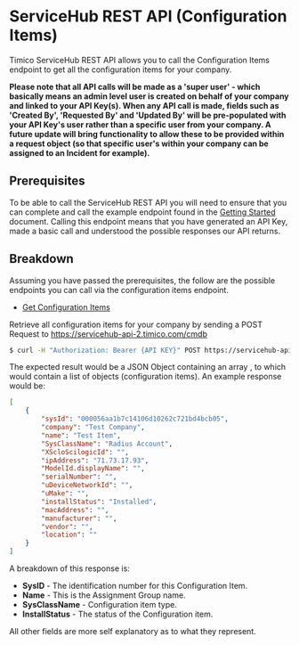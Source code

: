 # ServiceHub REST API (Configuration Items)

Timico ServiceHub REST API allows you to call the Configuration Items endpoint to get all the configuration items for your company.

**Please note that all API calls will be made as a 'super user' - which basically means an admin level user is created on behalf of your company and linked to your API Key(s). When any API call is made, fields such as 'Created By', 'Requested By' and 'Updated By' will be pre-populated with your API Key's user rather than a specific user from your company. A future update will bring functionality to allow these to be provided within a request object (so that specific user's within your company can be assigned to an Incident for example).**

## Prerequisites

To be able to call the ServiceHub REST API you will need to ensure that you can complete and call the example endpoint found in the [Getting Started](https://github.com/timicoltd/ServiceHub-Developer/blob/master/ServiceHub%20REST%20API%20-%20Introduction.md) document. Calling this endpoint means that you have generated an API Key, made a basic call and understood the possible responses our API returns.

## Breakdown

Assuming you have passed the prerequisites, the follow are the possible endpoints you can call via the configuration items endpoint.

* [Get Configuration Items](#get-configuration-items)

Retrieve all configuration items for your company by sending a POST Request to https://servicehub-api-2.timico.com/cmdb

```sh
$ curl -H "Authorization: Bearer {API KEY}" POST https://servicehub-api-2.timico.com/cmdb
```
The expected result would be a JSON Object containing an array , to which would contain a list of objects (configuration items). An example response would be:

```json
[
    {
        "sysId": "000056aa1b7c14106d10262c721bd4bcb05",
        "company": "Test Company",
        "name": "Test Item",
        "SysClassName": "Radius Account",
        "XScloScilogicId": "",
        "ipAddress": "71.73.17.93",
        "ModelId.displayName": "",
        "serialNumber": "",
        "uDeviceNetworkId": "",
        "uMake": "",
        "installStatus": "Installed",
        "macAddress": "",
        "manufacturer": "",
        "vendor": "",
        "location": ""
    }
]
```

A breakdown of this response is:

* **SysID** - The identification number for this Configuration Item.
* **Name** - This is the Assignment Group name.
* **SysClassName** - Configuration item type.
* **InstallStatus** - The status of the Configuration item.

All other fields are more self explanatory as to what they represent.


